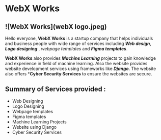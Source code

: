 # WebX Works #

![WebX Works](webX logo.jpeg)
---
Hello everyone, **WebX Works** is a startup company that helps individuals and business people with wide range of services including ***Web design***, ***Logo designing*** , *webpage templates* and ***Figma templates***.


   **WebX Works** also provides ***Machine Learning*** projects to gain knowledge and experience in field of machine learning. Also the website provides website development services using frameworks like  ***Django***. The website also offers ***Cyber Security Services** to ensure the websites are secure.
   

## Summary of Services provided : 

   - Web Designing
   - Logo Designing
   - Webpage templates
   - Figma templates
   - Machine Learning Projects
   - Website using Django
   - Cyber Security Services
